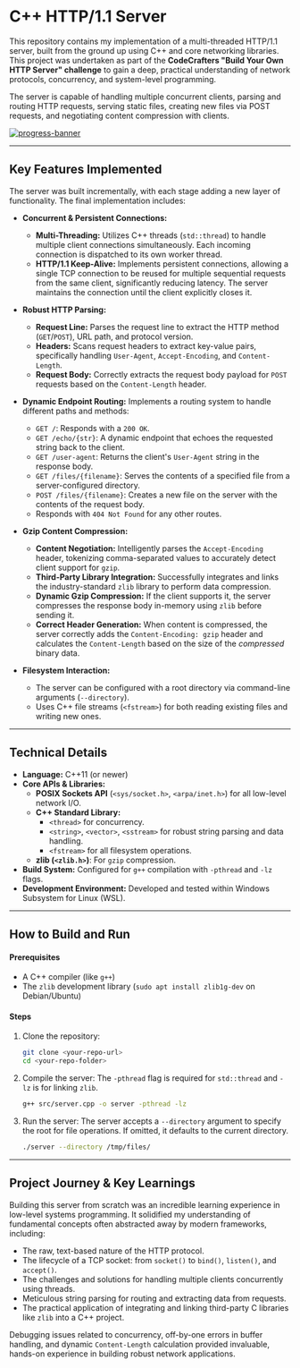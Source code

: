 # C++ HTTP/1.1 Server

This repository contains my implementation of a multi-threaded HTTP/1.1 server, built from the ground up using C++ and core networking libraries. This project was undertaken as part of the **CodeCrafters "Build Your Own HTTP Server" challenge** to gain a deep, practical understanding of network protocols, concurrency, and system-level programming.

The server is capable of handling multiple concurrent clients, parsing and routing HTTP requests, serving static files, creating new files via POST requests, and negotiating content compression with clients.

[![progress-banner](https://backend.codecrafters.io/progress/http-server/1517dbe9-b93f-42f5-bd6a-7a19913a953d)](https://app.codecrafters.io/users/sudoHasaan?r=2qF)

---

## Key Features Implemented

The server was built incrementally, with each stage adding a new layer of functionality. The final implementation includes:

*   **Concurrent & Persistent Connections:**
    *   **Multi-Threading:** Utilizes C++ threads (`std::thread`) to handle multiple client connections simultaneously. Each incoming connection is dispatched to its own worker thread.
    *   **HTTP/1.1 Keep-Alive:** Implements persistent connections, allowing a single TCP connection to be reused for multiple sequential requests from the same client, significantly reducing latency. The server maintains the connection until the client explicitly closes it.

*   **Robust HTTP Parsing:**
    *   **Request Line:** Parses the request line to extract the HTTP method (`GET`/`POST`), URL path, and protocol version.
    *   **Headers:** Scans request headers to extract key-value pairs, specifically handling `User-Agent`, `Accept-Encoding`, and `Content-Length`.
    *   **Request Body:** Correctly extracts the request body payload for `POST` requests based on the `Content-Length` header.

*   **Dynamic Endpoint Routing:** Implements a routing system to handle different paths and methods:
    *   `GET /`: Responds with a `200 OK`.
    *   `GET /echo/{str}`: A dynamic endpoint that echoes the requested string back to the client.
    *   `GET /user-agent`: Returns the client's `User-Agent` string in the response body.
    *   `GET /files/{filename}`: Serves the contents of a specified file from a server-configured directory.
    *   `POST /files/{filename}`: Creates a new file on the server with the contents of the request body.
    *   Responds with `404 Not Found` for any other routes.

*   **Gzip Content Compression:**
    *   **Content Negotiation:** Intelligently parses the `Accept-Encoding` header, tokenizing comma-separated values to accurately detect client support for `gzip`.
    *   **Third-Party Library Integration:** Successfully integrates and links the industry-standard `zlib` library to perform data compression.
    *   **Dynamic Gzip Compression:** If the client supports it, the server compresses the response body in-memory using `zlib` before sending it.
    *   **Correct Header Generation:** When content is compressed, the server correctly adds the `Content-Encoding: gzip` header and calculates the `Content-Length` based on the size of the *compressed* binary data.

*   **Filesystem Interaction:**
    *   The server can be configured with a root directory via command-line arguments (`--directory`).
    *   Uses C++ file streams (`<fstream>`) for both reading existing files and writing new ones.
---

## Technical Details

*   **Language:** C++11 (or newer)
*   **Core APIs & Libraries:**
    *   **POSIX Sockets API** (`<sys/socket.h>`, `<arpa/inet.h>`) for all low-level network I/O.
    *   **C++ Standard Library:**
        *   `<thread>` for concurrency.
        *   `<string>`, `<vector>`, `<sstream>` for robust string parsing and data handling.
        *   `<fstream>` for all filesystem operations.
    *   **zlib (`<zlib.h>`)**: For `gzip` compression.
*   **Build System:** Configured for `g++` compilation with `-pthread` and `-lz` flags.
*   **Development Environment:** Developed and tested within Windows Subsystem for Linux (WSL).

---

## How to Build and Run

#### Prerequisites
*   A C++ compiler (like `g++`)
*   The `zlib` development library (`sudo apt install zlib1g-dev` on Debian/Ubuntu)

#### Steps
1.  Clone the repository:
    ```sh
    git clone <your-repo-url>
    cd <your-repo-folder>
    ```

2.  Compile the server:
    The `-pthread` flag is required for `std::thread` and `-lz` is for linking `zlib`.
    ```sh
    g++ src/server.cpp -o server -pthread -lz
    ```

3.  Run the server:
    The server accepts a `--directory` argument to specify the root for file operations. If omitted, it defaults to the current directory.
    ```sh
    ./server --directory /tmp/files/
    ```

---

## Project Journey & Key Learnings

Building this server from scratch was an incredible learning experience in low-level systems programming. It solidified my understanding of fundamental concepts often abstracted away by modern frameworks, including:
*   The raw, text-based nature of the HTTP protocol.
*   The lifecycle of a TCP socket: from `socket()` to `bind()`, `listen()`, and `accept()`.
*   The challenges and solutions for handling multiple clients concurrently using threads.
*   Meticulous string parsing for routing and extracting data from requests.
*   The practical application of integrating and linking third-party C libraries like `zlib` into a C++ project.

Debugging issues related to concurrency, off-by-one errors in buffer handling, and dynamic `Content-Length` calculation provided invaluable, hands-on experience in building robust network applications.
